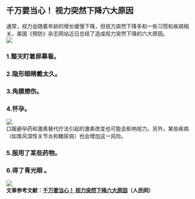 ## 千万要当心！ 视力突然下降六大原因  
通常，视力会随着年龄的增长缓慢下降，但视力突然下降多和一些习惯和疾病相关。美国《预防》杂志网站近日总结了造成视力突然下降的六大原因。  
![](http://cdncms.v-keep.cn/wp-content/uploads/2020/02/u231737620463182506fm11gp0.jpg)  
### 1.整天盯着屏幕看。  
### 2.隐形眼睛戴太久。  
### 3.角膜擦伤。  
### 4.怀孕。  
![](http://cdncms.v-keep.cn/wp-content/uploads/2020/02/u38921593162388524892fm26gp0.jpg)  
口服避孕药和激素替代疗法引起的激素改变也可能会影响视力。另外，某些疾病（如类风湿性关节炎和糖尿病）也会增加这一风险。  
### 5.服用了某些药物。  
### 6.得了青光眼</strong> <strong>。  
![](http://cdncms.v-keep.cn/wp-content/uploads/2020/02/u14611440912883255733fm26gp0.png)  
文章参考文献：<a href="http://health.people.com.cn/n1/2016/1030/c14739-28818585.html">千万要当心！&nbsp;视力突然下降六大原因</a>（人民网）  
